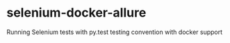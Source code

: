 # selenium-docker-allure
Running Selenium tests with py.test testing convention with docker support
